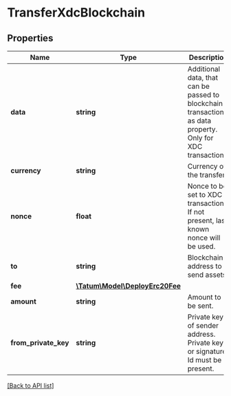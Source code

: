 # TransferXdcBlockchain

## Properties

Name | Type | Description | Notes
------------ | ------------- | ------------- | -------------
**data** | **string** | Additional data, that can be passed to blockchain transaction as data property. Only for XDC transactions. | [optional]
**currency** | **string** | Currency of the transfer. |
**nonce** | **float** | Nonce to be set to XDC transaction. If not present, last known nonce will be used. | [optional]
**to** | **string** | Blockchain address to send assets |
**fee** | [**\Tatum\Model\DeployErc20Fee**](DeployErc20Fee.md) |  | [optional]
**amount** | **string** | Amount to be sent. |
**from_private_key** | **string** | Private key of sender address. Private key, or signature Id must be present. |

[[Back to API list]](../../README.md#api-endpoints)

